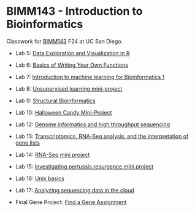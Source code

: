 # BIMM143 - Introduction to Bioinformatics
Classwork for [BIMM143](https://bioboot.github.io/bimm143_F24/) F24 at UC San Diego.


- Lab 5: [Data Exploration and Visualization in R](https://github.com/Pam216-creator/bimm143/blob/main/class05/class05.md)
  
- Lab 6: [Basics of Writing Your Own Functions](https://github.com/Pam216-creator/bimm143/blob/main/class06/class06.md)
  
- Lab 7: [Introduction to machine learning for Bioinformatics 1](https://github.com/Pam216-creator/bimm143/blob/main/class07%20/Class%207%20Lab.md)

- Lab 8: [Unsupervised learning mini-project](https://github.com/Pam216-creator/bimm143/blob/main/class08/class08_mini_project.md)
  
- Lab 9: [Structural Bioinformatics](https://github.com/Pam216-creator/bimm143/blob/main/class09%20/Lab%209%20Structural%20Bioinformatics.md)
  
- Lab 10: [Halloween Candy Mini-Project](https://github.com/Pam216-creator/bimm143/blob/main/class10%20/Class%2010%20Halloweem%20Mini%20Project.md)
    
- Lab 12: [Genome informatics and high throughput sequencing](https://production-gradescope-uploads.s3-us-west-2.amazonaws.com/uploads/pdf_attachment/file/178185402/Class12.pdf?X-Amz-Algorithm=AWS4-HMAC-SHA256&X-Amz-Credential=ASIAV45MPIOW4FP2LFNE%2F20241203%2Fus-west-2%2Fs3%2Faws4_request&X-Amz-Date=20241203T202900Z&X-Amz-Expires=10800&X-Amz-Security-Token=IQoJb3JpZ2luX2VjEDIaCXVzLXdlc3QtMiJIMEYCIQDYiOIWgm95EBK9deGbAvHpzwkqWA5tU5A2TqVS9d%2BPjgIhAM8aaL5I%2B1MSXGaJUMqoPGHTi03IroGnOQigx4yunPEoKsMFCNv%2F%2F%2F%2F%2F%2F%2F%2F%2F%2FwEQABoMNDA1Njk5MjQ5MDY5IgxnYM%2BHUsuT90sVa1QqlwXzKOuhZRUwg00shPxO%2BKDIIfMqX9y3rTL6Liu0OwkQFuRg3%2FCq6Le1cBe1JGGprFagIkPKY2Sz9hCo19OGIVOYfPSqEi0aCCPFChc5yjaqaQOlBopKcEMvUpRTMnrrvWV0gS0UOMB0SJksPXjxQ8QGFP9x6175Dg50fHZa4R074MrengaXoNUZTnmUPxGplTCwqbQSi1Bk7zqgOQUzUWHq7Azrsdib%2FHFdTP06U3vnvmaxRYetbvx4gKihIg0vht9%2BbznpmJGeyzIR%2FlTIqs9BRmoJKTYc2JpGN%2BLmE3RH436hFNrRs7CEc28qteNjTQiWYpTFlc7WPe1Tv1r2Jkg2OqA5M1U2lc7sOiJGPiCxF%2BuPzjt7NkCt2CMzvzZtMFQjL9o9MB56OrYSp1KrrbvWuiF9GRgYMLHo6g6FoBl6KOzNoWoEHITXBNxEflF%2BcRi%2B%2BdU1m3cAa9qVyWKZwr1tI8QJAtgLuH46%2BkT1RlRm8h4OIlp7kvMgHBqC1mzwKjC%2FvKVLvlRnWc4cKFu7Z3yfIFLf9VPhnVMHfqTcd48w8FFJzxW7R0bYmtu1ijrvc5qdDnsah%2FWh2nBFCtAkarhfqgsH3UiJBKib5ZdlVZu5ydN%2FGZYccr1Pbjoob8xuDqnx6vYsWzOWfNGPx%2BGW29XA5FZL3uAHio8LyWX7GMamG7dCx14lu24FcF9%2FYg86C93Bx6y8%2Fcd4nV0X2JpKh5rnb93ksZ9uBH5d%2BERk2MvVaaY%2BeSALi2gQXL9VTSPrvwVhPnZXE%2FkjaFjI3OJZlsCiXhiynffF%2Fguw9gMt%2B35FfOSdzHWeB9mOkZ%2BQP5c6q0kQ0IfdTBanDclvJVmFjdedqFPmhRmm%2Fhw5n6aew90TJkz74tTA5UAwjJC9ugY6sAFT7Na49RExvFeVOhe%2BJKW38k%2FuU1krtiDDgJ7t6BXSdS8FhRZkr6YFMEC8MEuUyCJFb65b2SKYDPRUUmqnN0wib1WkkI8xID9Cd%2B479bQNqUtLmmNr6T0j%2FeDUK86hX2rHTxxAuBP5IBrufa8McB3zuIXX0layrkZI%2BzLmgcfjL5mllYJjMov9rwAqf210JDTF3NBD1O3QnyOibMYlUa8kzEabVgEjSzyCnE4h%2BXevpQ%3D%3D&X-Amz-SignedHeaders=host&X-Amz-Signature=42527caa1ad6571a8f569862380e6fdde94c5d5817a47b9ed298919fc5006ce2)
  
- Lab 13: [Transcriptomics, RNA-Seq analysis, and the interpretation of gene lists]()
  
- Lab 14: [RNA-Seq mini project](https://production-gradescope-uploads.s3-us-west-2.amazonaws.com/uploads/pdf_attachment/file/179512760/class14.pdf?X-Amz-Algorithm=AWS4-HMAC-SHA256&X-Amz-Credential=ASIAV45MPIOWYJW47H3R%2F20241203%2Fus-west-2%2Fs3%2Faws4_request&X-Amz-Date=20241203T183007Z&X-Amz-Expires=10800&X-Amz-Security-Token=IQoJb3JpZ2luX2VjEDIaCXVzLXdlc3QtMiJHMEUCIQCQzlp80Dn5UCMVDajFy0HUC6VTS0HuwcMOvYrgll%2FCHAIgJmWWHbCmlAbO68mu4LhHyXznfTz0Nb2M1t4Kz7kcaRcqwwUI2%2F%2F%2F%2F%2F%2F%2F%2F%2F%2F%2FARAAGgw0MDU2OTkyNDkwNjkiDLMFtAg5o3WxC%2B7qFiqXBbOKd4NlV5RiYOqFVtCnt3M6T3VKdYlLcZGgP2CHONFYNoLNgyHIdYqfX3u0FdU1XH%2FYYzyGah%2FiEXzGY3SbvTZDOBPjDjg1%2FfEoaIuV5Oa9f7v7uyprIQ7KJXdgxKzZ%2BgAeU1Co3xLM5x3%2BZcwM3TfVbCv4JDnFguAQArpfkhNy6L1%2F4uhsBH8E7HxguJEswWAF2iJsLD%2FUBPe65wuUneil%2Fisbdqv3L16zXaI4OdtIoTr9%2Bggv%2FJn3P7St2uhD0GvcD89i96B4Qczq9KynrkGzBUELpSbstcpkFP3fLTGM5n6o6lJdJ2iQvcBgM6xrN6K6F7JDjWNfXfOljMxCiORo9fGDFQjHYaCu8uH2Sd8zr0aD5j2ZgWTFVdt4JmdV311HxpMf4e2jdcI%2BbNBsTIbqrVsRy093QBCEcwS%2B%2Fc2M253Yv%2FM%2BY3ucdX4UHMRS3QatRLaTC%2B%2FHj9IPNI0EzOlhN1O8BVqKwXtEyZUDgLYHEXDW%2BUxXwYj93%2Fc72wCC3dEDjqlDuQrOK9fh7Os2GDIdkuR%2B9fDt9SsPj9JL9Z9uUWyL2yOePIGWTvRrdnAZZH0ZkWBgz6zS2wDuvyMmKm4t04Wk3CIoPvdnfWPLeLe%2FuILWZ7HS8CyCDs9CI%2FQYXVrdjVG433j4YLnQxl6ABZ6amQDHY09XiN8nSj2JAVyYY3FLPqUADz3lbN0UsmGuOr%2FpJrsAgu9j4GS48x%2FYnO1y2zjIvIHcR%2BF06P04amgq7c%2BlVIsunCoIRvThluDqhibkDdd7GBywHjtfzMK%2FvsMyEERmacwmowB1myZpTUgCpgKzBvf4IJFy%2BMDjWOjbjHQXARWgNunXb02K4up%2BFY1HZtzCAP%2FMPGpjmVbWfaZpK4NjamhBWDCEhb26BjqxAUV2BVLhxlHQDzFQxu5ciSaf2BVHJQivgg6b0TQaRhstpAG7dWSOXuCCL0x1mmvcut9O15olVmMxphUFSAhlYLv9xU7%2FplZur5UJq8WxI2K4xNq%2FYGKiwFXZS%2Fj2At%2FZOq%2BgwyjOY70n2p%2B049O7pdmh44CZ9u8Zv9zBDBrdz8cayjtA5ktbC3vZYUzAgnI0dQ3DQAdN7W8kqD8nKELqZJ4aF4F%2BvEFNdMolzEZpBZOLHQ%3D%3D&X-Amz-SignedHeaders=host&X-Amz-Signature=5add8896b341d4f4f4156ac96f6c699e2a98aceec12b53ad5be8d1419d8fabf9)
  
- Lab 15: [Investigating pertussis resurgence mini project](https://production-gradescope-uploads.s3-us-west-2.amazonaws.com/uploads/pdf_attachment/file/180686839/class15.pdf?X-Amz-Algorithm=AWS4-HMAC-SHA256&X-Amz-Credential=ASIAV45MPIOWZOKU4KDD%2F20241203%2Fus-west-2%2Fs3%2Faws4_request&X-Amz-Date=20241203T203059Z&X-Amz-Expires=10800&X-Amz-Security-Token=IQoJb3JpZ2luX2VjEDQaCXVzLXdlc3QtMiJGMEQCIFyG3a03ZHL%2BxZiDlfma2ioqvmxFMjngkRv51VQ1gUe2AiB%2FQ6ISGpZ4Gs5ru2FYQnNw%2BaxNmqNAQ27KTVrN7YQMHCrDBQjd%2F%2F%2F%2F%2F%2F%2F%2F%2F%2F8BEAAaDDQwNTY5OTI0OTA2OSIMjCNIG18KdZud7JrGKpcFgMr4mLCyEAQ%2F3hEK4ZTLRPTiUuqU36P0EONB%2BzbLOvaA3f9gkTTqH4yUa9Lvb4XsZUDsE7KzNxebb5XHF%2FovJwNHillYoMJSZGoFxt9bcydGhU5Cmzk9bozAfrGH5yW1V6iMX56JJB3kvOK6PhxRjESl3Je6Kd5Xy1h33FbSWmP0G7VUJqzMXHV0GqVjZ%2FjR3VAmreQ%2F7nFZ%2FlUvg044q7Qp1S07ESHqAGsHdgI5bhnTLSyEwbnSaAFw2jVgjhqo1Ox8auQ7ePMDRKIvhmK6LshR8%2BrBYrXpzInP%2FNIJ2uPkYuSuCf68MK7e1y80G4dR3j2ohAe559CUx0ntWxRNti6YDI29j6FFophcHB4AnnFY3YX4O8fUHOVJKR3ldz190%2FzaRlRPU%2BArOZ5e9JesrNA04BpKf1e7cX%2FoIyUDgLp7RuklHfj8h%2FEgWpL287IzNeo9STbpEw0c7xwqhyJqosGmHVDEV8YFhQTTH727Xjzoj6P0vUtBLkm72jZox1ll4ByO2IsILek97VMz4fiFl2PR%2FOXVOuZdXkKhAvGbcNqQKNOo%2FHxVMI%2BoAwxQlKFwxp%2B%2Bc75bMK1QfeSKuR0k4xUQZOrTlki8rO%2Bxo4nYROcf7mbnUHhzBtqcfWeygtt0U8yXs7Nm70B76%2FjfEJHQFuwzD6SB1hsRb%2FLbJDWIr3tIROlGyLjxksKeQacT334AOBPTY58RLQkYKcklJh8tbsdReb7OU80Jn%2FymRYBm7Yjfa9rkXfQJbP98%2BD3oHUGDtniV7mEgEjesI5wbcRF8WgIjbJzD2Shimlmp0WzcNs0MtP3ev40OAcb6I7zbGhx7eS%2BbvIOQvT3yaOggsxSHSZmwJZq1mNM%2FM%2F%2Fm4GTU%2FlbIYCpjgwllMLvKvboGOrIB6glOl9ayNK8hqzta%2BORgKImhk7kAsjpGeMsYaD6KffRc5P%2FfwNtRxiuP6GYox86OIlDf67ROlWpKLDyNIjpq%2B263CR6nyYQqQT2uZquclOxK%2Fz7%2FwE%2BgfesvsEnUQuA1c9SzJ6%2FWvfPSzXo2C090QBrHkoYWTw6X9dudzEnSaEgwqfgByS4%2BkXQwiAlmRKLQJqrWoY01aunh%2Fxm6bGvIEGAIQFCzoVVHE7lpr%2BXwPKXa5A%3D%3D&X-Amz-SignedHeaders=host&X-Amz-Signature=7832d3de28fcf846907da62d4cd5e06d90a7840a08aa8abf51d0878c4bd11a22)
  
- Lab 16: [Unix basics](https://production-gradescope-uploads.s3-us-west-2.amazonaws.com/uploads/pdf_attachment/file/181252712/HW8_unix_questions.pdf?X-Amz-Algorithm=AWS4-HMAC-SHA256&X-Amz-Credential=ASIAV45MPIOWZGMNUIEW%2F20241203%2Fus-west-2%2Fs3%2Faws4_request&X-Amz-Date=20241203T203048Z&X-Amz-Expires=10800&X-Amz-Security-Token=IQoJb3JpZ2luX2VjEDQaCXVzLXdlc3QtMiJHMEUCIQCteYrzGb8IhNhvkbpp3jSkzo8P%2BnHMk%2FzoX0UJRehwHQIgTi%2FI7WFj0iM0HYPvo0U1xPD0tT1exPXYcVjShPgTSmgqwwUI3f%2F%2F%2F%2F%2F%2F%2F%2F%2F%2FARAAGgw0MDU2OTkyNDkwNjkiDE5lnoKAPgo%2F2VNh4SqXBTRVf59Bm6pm%2B1JsXSHFnHEDlxhmmOdXl3gH8E0NxbNzmnbJAfqeq67HEM7%2BlutRpg7rn1ntofQ%2F1pL3LzjllADEUE62FUXC3BJcPrlGNbwQrD1rOv35HOVXpqeKcDgbb5J%2BJ8ELx6otZQp%2Bb2sBL%2FrwPY%2BQOXuvMuo4iQOtMu3LmB7cSFKsmiohGWdI%2BUSHjz%2B4IY9d6DGzOjQrAaI4Bn9kuZxm%2FOn3xVrkkCUwx5PGNDJ1qSae%2FGVlWiedLAK%2BMSJYvKupeYukQk30eTL2dnkSBu99hkSlZwScM2zHD5A5lWP0Ac6hiGDJOWCatPGLEurCj9okIU0wARMow6mNzOmWq6%2BgPyjFgdh75gCidEzBBaRDAQXiRzuYP7FAqXSRVyJLkMQl4fM8Jz1INg4SK%2BoJ1NbJjPiqme%2BsEenw%2BabNGP1%2BOw5oo27dAAH2ta%2FeGE9RwvGPpDlwJEOAOVPgfO%2FfsCb6fRZiLUVCktZuJIWdXHIhmjLmEtn55fSMzd1xN1a88ghMiv%2FJNxLxg023tPL1rjOpAc%2Flodgb8y9E48hYPq6vVDcYxlLw6Pd%2Bqu6dO%2BiNXs%2F4JVTIsws2QNDYRz4D5rZHa%2FUvzikgHqC59sNNDK1h0b%2BLFjgYk2wjaiOSsvQfsUBUmnYXgk12loXE0dOM1YBhqOzEXOm77JfvNbd%2FyZFGb6s%2F%2BaSwVUFgLuiBiYN70vqrPgG%2FZswRlcL%2FjWSo2yoFKzFRioIJLb9u%2F18ZOKCusp9uAKHGuuE7YEknu0wjTXbUXrMwEjNllVbwOjy%2BdW4Roei4DjU0zNAo58KnqEiPrXFD00axXaWxwZth38l%2FY98miWPXdGxdPVen51wjLhJMbx0HBSN97BE49%2BVIsBTTKRVrrDCXyb26BjqxAV%2FKPQbtO0cvtrwMqXeYvxDi3WLjJA%2Fn3MEKVSn4dm4IaYDMDC86ovPaUHZ46bAlHzjf0S9RSk76A5XPD4raOXWVY21brjU9U4WoVO254g1%2Fhz%2BB0w9LHLmpFil58jMVqx59nbYoE4ScntvlmptIscooMEINITKM9HTEy%2FpiRjEFvAVew39ExpbXs%2BIOHagI2Amp%2FjEItwUIxr%2BYOMw%2F7Sa3MBxAyZ9iiGXxYr6l30K%2Ftg%3D%3D&X-Amz-SignedHeaders=host&X-Amz-Signature=b7644b5fdfbbf115ba74a3cdbd03f8b65168ee45d9091f4313cd0a0ede540135)
  
- Lab 17: [Analyzing sequencing data in the cloud](https://production-gradescope-uploads.s3-us-west-2.amazonaws.com/uploads/pdf_attachment/file/182436424/Class-17-Extra-Credit.pdf?X-Amz-Algorithm=AWS4-HMAC-SHA256&X-Amz-Credential=ASIAV45MPIOWX2FUQWKZ%2F20241203%2Fus-west-2%2Fs3%2Faws4_request&X-Amz-Date=20241203T203230Z&X-Amz-Expires=10800&X-Amz-Security-Token=IQoJb3JpZ2luX2VjEDMaCXVzLXdlc3QtMiJGMEQCIHrGg6ClcFjgtg3cP2zkFmmVREREGE0dcb%2FQv0IMX7w%2FAiAUEF%2FE2BUQ9f4lfTmgm2F94J%2B%2B22VM2fhQ3PM2Le8RbCrBBQjc%2F%2F%2F%2F%2F%2F%2F%2F%2F%2F8BEAAaDDQwNTY5OTI0OTA2OSIMxvnKJ2Rf%2FjfdKCGOKpUFydyMdK0RujhfN8NjI5mWfNKz9%2BVM7n1y%2FLA1TQXy2kQJ%2FQhoa2kWEEQLTsVB49XxqlMcKThlStwhi8mxTPY%2FYuArBWX2JLAtpfY8nZSyTu5Kc0xP5sjn4DwrOBxgv%2FfpXsmGukSs0dYGtJBgOZRz4S9sxAEinVRtj0KmHkX6KjR6z7vGPF9H2lRIUzjB9Klw%2BvnD%2BBsDT9%2FvyMuw5ef4hoijTiyAWspEHjRKk%2FBnV2rF6Z3vMWv0aBl9qxHxHlQdLdmwWbx%2BsY8nRMGi1MP%2F%2BOZe9l0xoXW%2FqemYlvBjZIXzctuNE9Dcq7YZI4a7RN79%2FMK0%2FB9uzmuXORqfdg9Tn7qBZppUzPgi%2FbGHUrTgnkHXpbHKu0fxXK9VMKQkbPTFMLsjzXo%2Fw2mOkEp6VdC3hlM5ErVhNQ8ubxlCfUH%2BxRZIakFzyf02eackzo0oAtxswpfqDiX2G1U7%2FInpQKBk56xjcBDR%2FIct48n82ZHcWRv%2FvELZqyhAk2rlfXLD8EzorncJD1o0oFdTm9%2FFoynmkE%2BlvdhsglQ3R4VVKJihHP%2BtMDKXS%2FWdsv%2FuHh6hKyVhS1ekwAf0d4hkbbF90L4puJRei7zwaIMA%2Frqpx861ii0xqxq5hiMRwjhdlwwdIbrcHzcs41lUniMIODXnS%2FpbM0YFz9L2IGeyUC7gMFyVxQQ8BFNlgTFwnYi%2B9AfLCzM2v9rAdZXFCJ9J1pLmgUgAaEtYgkRd5akYPW21P5VqIBCm6LhgCAGdU4UZwGlg3qkEF4LQPWQms3DTk7t%2Fown07Lswu1tEFLbH8B6GJv0ygj0q%2FCOwwRZaKUQJ%2Bd1BwFO1MXn3uUiNm7RjEjIiNr0s5wb1E4qfroT77MJ3e0mp4RD5xtjMEzDar726BjqyAQS4yCJaVyFUY3m1kFncWpZOKfCsB5%2BJZdtud1aw%2FpqT79kFf3AGnL%2BHLDQSNZx7LwFKG%2FBM3FsrkDKDabEzWDsRG7vpbEB9ZNbtt8v%2B6x6%2BItUV7TJOXLy%2BzKLziccfJPQ2Y8nGWrl44C4YBFgpy1aESzbB9xWbo9zkXOHeuTHsPBJwwoeCdmotSdw0AdgrxDMSLSGUR4CQ5zP8idcCGOK2WVUJ7BD7Ay9zLkLwBXAKgDc%3D&X-Amz-SignedHeaders=host&X-Amz-Signature=504877be46194f775bfa4b2b06eef8fb8f57316dd15bda6978ae5ab5b8bfcd0e)
  
- Final Gene Project: [Find a Gene Assignment](https://production-gradescope-uploads.s3-us-west-2.amazonaws.com/uploads/pdf_attachment/file/182100721/Find_a_gene_project.pdf?X-Amz-Algorithm=AWS4-HMAC-SHA256&X-Amz-Credential=ASIAV45MPIOWVVLGHPZ7%2F20241203%2Fus-west-2%2Fs3%2Faws4_request&X-Amz-Date=20241203T183708Z&X-Amz-Expires=10800&X-Amz-Security-Token=IQoJb3JpZ2luX2VjEDMaCXVzLXdlc3QtMiJHMEUCID0FNP9SD8wY1vNJHZl62rNoy5rb6K7708QKY8W9qwmLAiEA254zXbyDBmapB5%2FQv5waxFhzaIKN7DSpz1pmFXeadXYqwwUI3P%2F%2F%2F%2F%2F%2F%2F%2F%2F%2FARAAGgw0MDU2OTkyNDkwNjkiDKVqQKxSw3KF9Mcg4CqXBWL6zW4PLS0Uhl1IDQa6G86kmtfO0l8ywG13bnCJR3nSwjDsf3SME0zPgoFBPugZmvASgrEIAYxflHc%2FMs9GSRRDY%2FQffllso5b%2FMDPfuNn6aCW1xZ34VKyLt87q4Pk9%2FI%2F6g%2Bh3nMf6s0iLMyVpIC8PtX3avwk0BklSGsQQqfdevbQ0%2Bpis7Z9PNJNAbJNp4pixNWvT8Qu0F1mznIFz62dDSS07Pu7P4dCB54ivqXa3WerXUrNwpBqmsLvapzAl0s%2BWvRTPLmKwbo7ver0wrBWnXh6B2GK7N3XQUnTVvPaqOxvCOpHOUJLIRDaUmKvMqu8IaHbd3iq5lv%2FR1Er1upRDka0FWXchgGZ6sih0yZpVgEb1kkJP7gvwk2hfIx65B%2BOLcFHFQMxsGInYTc%2FsaMiTgglDXkaMmb8UK%2B7qqdgDfRnRNhJb4JgeCT%2FfFuNYFpsk0idXOwNCeABC6TamWsPE25He6UrgdvcpOlQwiQgrhx7u4H3gmZ4rwh2c7Lgc4JPugG9BTNFgRPAvMy0HZRcBy%2Bj521NrRUsgOHbzka0Z9Nzk1u7QY48VdZnljxt61XEbD%2BZN5xJMdI38oTl00ZlWQ9B0a4xF2rSin46Qs12%2Bvvm6AirtAZZPPc0sVeBnAAk9tPI%2BOcqJgoavCSOkOJqcJyDDCDd719aLZC1bchGAOWUj64WzC1HtKe9Y%2FdZ%2FTXT%2Fx0O%2FEnoh0kwH%2FwETNuZxnGtQVD0l44rqnhs3y4KNRa2cWQr4pppdcc6Slwit7NzCv0dwSehcWZVV5Gnk7vKl0qtWVdBxulz8H3mxZPBbXmGsUnVEyaBJOugkX3s3X%2BTLXvXfw9cIUp%2BHB%2BOABTwzfu2JX5c6pDt1dVEizYgXcVg5XX8k1TCxmb26BjqxAfaaEa98vatVBv45LSSClV4tdcn300Q33kd3mD6jUagSGs7A5%2Fbuena7niVJKhzufulW4JnHTpooA8%2F3zTvLzpoxCFP%2F6k9NMiM%2Bjq9OjnfJ2iL9Ljk1uJJDgTAq3L3FaoVn9y5XtUzkn56S5w7XN45oFwXFn%2BqrUT5SMWexHTy4DapA5yh3t2OvW6DIYc61TjEbx8HrH7l4jGdgY6XEwNEYB96vgvUoJqe%2BXPFZrbPdJA%3D%3D&X-Amz-SignedHeaders=host&X-Amz-Signature=e69e1727e5358d2e7637500370e3ad2e7995020f656ee9248999582ec5ad5193)

